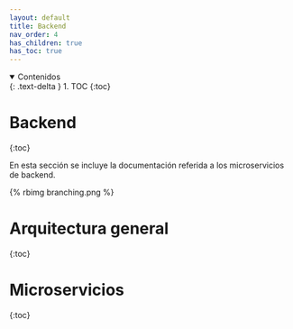 ```yaml
---
layout: default
title: Backend
nav_order: 4
has_children: true
has_toc: true
---
```


<details open markdown="block">
  <summary>
	Contenidos
  </summary>
  {: .text-delta }
1. TOC
{:toc}
</details>

# Backend
{:toc}

En esta sección se incluye la documentación referida a los microservicios de backend.

{% rbimg branching.png %}

# Arquitectura general
{:toc}

# Microservicios
{:toc}
